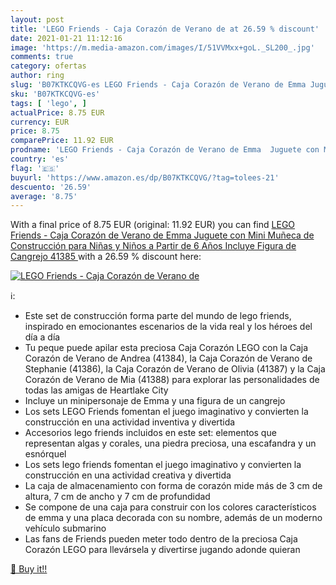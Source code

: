 ```yaml
---
layout: post
title: 'LEGO Friends - Caja Corazón de Verano de at 26.59 % discount'
date: 2021-01-21 11:12:16
image: 'https://m.media-amazon.com/images/I/51VVMxx+goL._SL200_.jpg'
comments: true
category: ofertas
author: ring
slug: 'B07KTKCQVG-es LEGO Friends - Caja Corazón de Verano de Emma Juguete con...'
sku: 'B07KTKCQVG-es'
tags: [ 'lego', ]
actualPrice: 8.75 EUR
currency: EUR
price: 8.75
comparePrice: 11.92 EUR
prodname: 'LEGO Friends - Caja Corazón de Verano de Emma  Juguete con Mini Muñeca de Construcción para Niñas y Niños a Partir de 6 Años  Incluye Figura de Cangrejo  41385 '
country: 'es'
flag: '🇪🇸'
buyurl: 'https://www.amazon.es/dp/B07KTKCQVG/?tag=tolees-21'
descuento: '26.59'
average: '8.75'
---
```


With a final price of 8.75 EUR (original: 11.92 EUR) you can find [LEGO Friends - Caja Corazón de Verano de Emma  Juguete con Mini Muñeca de Construcción para Niñas y Niños a Partir de 6 Años  Incluye Figura de Cangrejo  41385 ](https://www.amazon.es/dp/B07KTKCQVG/?tag=tolees-21) with a  26.59 % discount here:

[![LEGO Friends - Caja Corazón de Verano de](https://m.media-amazon.com/images/I/51VVMxx+goL._SL200_.jpg)](https://www.amazon.es/dp/B07KTKCQVG/?tag=tolees-21)

ℹ️:

- Este set de construcción forma parte del mundo de lego friends, inspirado en emocionantes escenarios de la vida real y los héroes del día a día
- Tu peque puede apilar esta preciosa Caja Corazón LEGO con la Caja Corazón de Verano de Andrea (41384), la Caja Corazón de Verano de Stephanie (41386), la Caja Corazón de Verano de Olivia (41387) y la Caja Corazón de Verano de Mia (41388) para explorar las personalidades de todas las amigas de Heartlake City
- Incluye un minipersonaje de Emma y una figura de un cangrejo
- Los sets LEGO Friends fomentan el juego imaginativo y convierten la construcción en una actividad inventiva y divertida
- Accesorios lego friends incluidos en este set: elementos que representan algas y corales, una piedra preciosa, una escafandra y un esnórquel
- Los sets lego friends fomentan el juego imaginativo y convierten la construcción en una actividad creativa y divertida
- La caja de almacenamiento con forma de corazón mide más de 3 cm de altura, 7 cm de ancho y 7 cm de profundidad
- Se compone de una caja para construir con los colores característicos de emma y una placa decorada con su nombre, además de un moderno vehículo submarino
- Las fans de Friends pueden meter todo dentro de la preciosa Caja Corazón LEGO para llevársela y divertirse jugando adonde quieran

[🛒 Buy it!!](https://www.amazon.es/dp/B07KTKCQVG/?tag=tolees-21)
